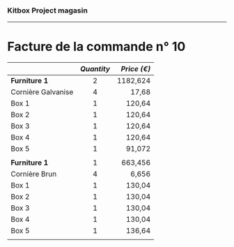 ### Kitbox Project magasin
---
# Facture de la commande n° 10
||*Quantity*|*Price (€)*|
| -|:-:| -:|
|**Furniture 1**|2|1182,624|
|Cornière Galvanise|4|17,68|
|Box 1|1|120,64|
|Box 2|1|120,64|
|Box 3|1|120,64|
|Box 4|1|120,64|
|Box 5|1|91,072|
|||
|**Furniture 1**|1|663,456|
|Cornière Brun|4|6,656|
|Box 1|1|130,04|
|Box 2|1|130,04|
|Box 3|1|130,04|
|Box 4|1|130,04|
|Box 5|1|136,64|
|||

